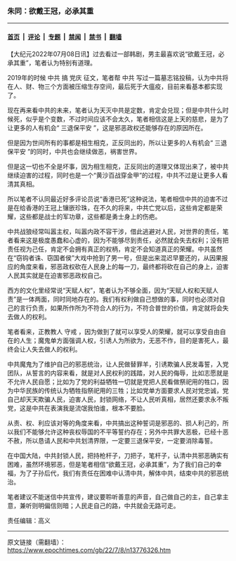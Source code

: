 ### 朱同：欲戴王冠，必承其重

---

#### [首页](../../../..?n13776326) &nbsp;|&nbsp; [评论](../../../../../epoch-comment?n13776326) &nbsp;|&nbsp; [专题](../../../../../epoch-special?n13776326) &nbsp;|&nbsp; [禁闻](../../../../../epoch-news?n13776326) &nbsp;|&nbsp; [禁书](../../../../../books?n13776326) &nbsp;|&nbsp; [翻墙](https://github.com/gfw-breaker/nogfw/blob/master/README.md?n13776326)


<div class="post_content" id="artbody" itemprop="articleBody">
 <!-- article content begin -->
 <p>
  【大纪元2022年07月08日讯】过去看过一部韩剧，男主最喜欢说“欲戴王冠，必承其重”，笔者认为特别有道理。
 </p>
 <p>
  2019年的时候
  <ok href="https://www.epochtimes.com/gb/tag/%E4%B8%AD%E5%85%B1.html">
   中共
  </ok>
  搞
  <ok href="https://www.epochtimes.com/gb/tag/%E5%85%9A%E5%BA%86.html">
   党庆
  </ok>
  征文，笔者帮
  <ok href="https://www.epochtimes.com/gb/tag/%E4%B8%AD%E5%85%B1.html">
   中共
  </ok>
  写过一篇墓志铭投稿，认为中共将在人、财、物三个方面被压缩生存空间，最后死于大瘟疫，目前来看基本都实现了。
 </p>
 <p>
  现在再来看中共的未来，笔者认为天灭中共是定数，肯定会兑现；但是中共什么时候死，似乎是个变数，不过时间应该不会太久，笔者相信这是上天的慈悲，是为了让更多的人有机会“
  <ok href="https://www.epochtimes.com/gb/tag/%E4%B8%89%E9%80%80%E4%BF%9D%E5%B9%B3%E5%AE%89.html">
   三退保平安
  </ok>
  ”，这是邪恶政权还能够存在的原因所在。
 </p>
 <p>
  但是因为世间所有的事都是相生相克，正反同出的，所以让更多的人有机会“
  <ok href="https://www.epochtimes.com/gb/tag/%E4%B8%89%E9%80%80%E4%BF%9D%E5%B9%B3%E5%AE%89.html">
   三退保平安
  </ok>
  ”的同时，中共也会继续做恶，祸害世界。
 </p>
 <p>
  但是这一切也不全是坏事，因为相生相克，正反同出的道理又体现出来了，被中共继续迫害的过程，同时也是一个“黄沙百战穿金甲”的过程，中共不过是让更多人看清其真相。
 </p>
 <p>
  所以笔者不认同最近好多评论员说“香港已死”这种说法，笔者相信中共的迫害不过是在给香港的王冠上镶嵌珍珠，在不久的将来，中共亡党以后，这些肯定都是荣耀，这些都是战士的军功章，这些都是勇士身上的伤疤。
 </p>
 <p>
  中共战狼经常叫嚣主权，叫嚣内政不容干涉，借此逃避对人民，对世界的责任，笔者看来这是极度愚蠢和心虚的，因为不能够尽到责任，必然就会失去权利；没有把责任视为己任，肯定不会拥有真正的权柄，肯定不会知道真正的荣耀。中共虽然在“窃钩者诛、窃国者侯”大戏中抢到了男一号，但是出来混迟早要还的，从因果报应的角度来看，邪恶政权砍在人民身上的每一刀，最终都将砍在自己的身上，迫害人民其实就是在迫害邪恶政权自己。
 </p>
 <p>
  西方的文化里经常说“天赋人权”，笔者认为不够全面，因为“天赋人权和天赋人责”是一体两面，同时同地存在的。我们有权利做自己想做的事，同时也必须对自己的言行负责，如果所作所为不符合人的行为，不符合普世的价值，肯定就将会失去做人的权利。
 </p>
 <p>
  笔者看来，正教教人
  <ok href="https://www.epochtimes.com/gb/tag/%E5%AE%88%E6%88%92.html">
   守戒
  </ok>
  ，因为做到了就可以享受人的荣耀，就可以享受自由自在的人生；魔鬼单方面强调人权，引诱人为所欲为，无恶不作，目的是害死人，最终会让人失去做人的权利。
 </p>
 <p>
  中共魔鬼为了维护自己的邪恶统治，让人民做替罪羊，引诱欺骗人民发毒誓，入党团队，从誓言的内容来看，就是对人民权利的践踏，对人民的侮辱，比如志愿就是不允许人民自愿；比如为了党的利益牺牲一切就是党把人民看做祭祀用的牲口，因为中华民族的传统认为牺牲指祭祀用的三牲；比如党单方面要求人民对党忠诚，党自己却天天欺骗人民，迫害人民，封锁网络，不让人民听真相，居然还要求永不叛党，这是中共在表演我是流氓我怕谁，根本不要脸。
 </p>
 <p>
  从责、权、利应该对等的角度来看，中共搞出这种誓词是邪恶的、损人利己的，所以我们不能够允许这种丧权辱国的不平等誓约存在；另外中共罪大恶极，已经十恶不赦，所以恳请人民和中共划清界限，一定要三退保平安，一定要消除毒誓。
 </p>
 <p>
  在中国大陆，中共封锁人民，把持枪杆子，刀把子，笔杆子，认清中共邪恶确实有困难，虽然环境邪恶，但是笔者相信“欲戴王冠，必承其重”，为了我们自己的幸福，为了子孙后代，我们有责任在困难中认清中共，解体中共，结束中共的邪恶统治。
 </p>
 <p>
  笔者建议不能迷信中共宣传，建议要聆听善意的声音，自己做自己的主，自己拿主意，兼听则明偏信则暗；人民走自己的路，中共就会无路可走。
 </p>
 <p>
  责任编辑：高义
 </p>
 <!-- article content end -->
 <div id="below_article_ad">
 </div>
</div>


---

原文链接（需翻墙）：https://www.epochtimes.com/gb/22/7/8/n13776326.htm